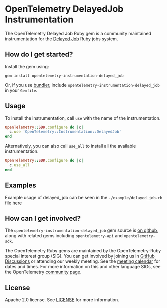 # OpenTelemetry DelayedJob Instrumentation

The OpenTelemetry Delayed Job Ruby gem is a community maintained instrumentation for the [Delayed Job][delayedjob-home] Ruby jobs system.

## How do I get started?

Install the gem using:

```
gem install opentelemetry-instrumentation-delayed_job
```

Or, if you use [bundler][bundler-home], include `opentelemetry-instrumentation-delayed_job` in your `Gemfile`.

## Usage

To install the instrumentation, call `use` with the name of the instrumentation.

```ruby
OpenTelemetry::SDK.configure do |c|
  c.use 'OpenTelemetry::Instrumentation::DelayedJob'
end
```

Alternatively, you can also call `use_all` to install all the available instrumentation.

```ruby
OpenTelemetry::SDK.configure do |c|
  c.use_all
end
```

## Examples

Example usage of delayed_job can be seen in the `./example/delayed_job.rb` file [here](https://github.com/open-telemetry/opentelemetry-ruby-contrib/blob/main/main/instrumentation/delayed_job/example/delayed_job.rb)

## How can I get involved?

The `opentelemetry-instrumentation-delayed_job` gem source is [on github][repo-github], along with related gems including `opentelemetry-api` and `opentelemetry-sdk`.

The OpenTelemetry Ruby gems are maintained by the OpenTelemetry-Ruby special interest group (SIG). You can get involved by joining us in [GitHub Discussions][discussions-url] or attending our weekly meeting. See the [meeting calendar][community-meetings] for dates and times. For more information on this and other language SIGs, see the OpenTelemetry [community page][ruby-sig].

## License

Apache 2.0 license. See [LICENSE][license-github] for more information.

[delayedjob-home]: https://github.com/collectiveidea/delayed_job
[bundler-home]: https://bundler.io
[repo-github]: https://github.com/open-telemetry/opentelemetry-ruby
[license-github]: https://github.com/open-telemetry/opentelemetry-ruby-contrib/blob/main/main/LICENSE
[ruby-sig]: https://github.com/open-telemetry/community#ruby-sig
[community-meetings]: https://github.com/open-telemetry/community#community-meetings
[discussions-url]: https://github.com/open-telemetry/opentelemetry-ruby/discussions
